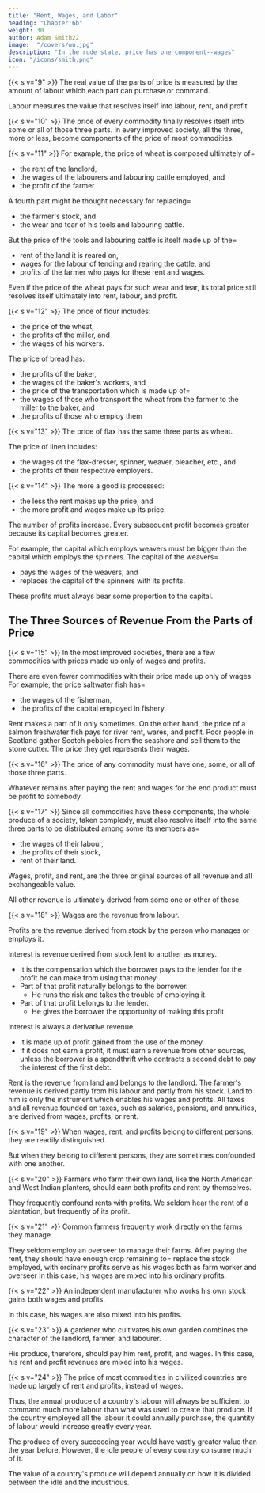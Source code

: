 ```yaml
---
title: "Rent, Wages, and Labor"
heading: "Chapter 6b"
weight: 30
author: Adam Smith22
image:  "/covers/wn.jpg"
description: "In the rude state, price has one component--wages"
icon: "/icons/smith.png"
---
```



{{< s v="9" >}} The real value of the parts of price is measured by the amount of labour which each part can purchase or command.

Labour measures the value that resolves itself into labour, rent, and profit.


{{< s v="10" >}} The price of every commodity finally resolves itself into some or all of those three parts. In every improved society, all the three, more or less, become components of the price of most commodities.

{{< s v="11" >}} For example, the price of wheat is composed ultimately of= 
- the rent of the landlord,
- the wages of the labourers and labouring cattle employed, and
- the profit of the farmer

A fourth part might be thought necessary for replacing= 
- the farmer's stock, and
- the wear and tear of his tools and labouring cattle.

But the price of the tools and labouring cattle is itself made up of the= 
- rent of the land it is reared on,
- wages for the labour of tending and rearing the cattle, and
- profits of the farmer who pays for these rent and wages.

Even if the price of the wheat pays for such wear and tear, its total price still resolves itself ultimately into rent, labour, and profit.


{{< s v="12" >}} The price of flour includes: 
- the price of the wheat,
- the profits of the miller, and
- the wages of his workers.

The price of bread has:
- the profits of the baker,
- the wages of the baker's workers, and
- the price of the transportation which is made up of= 
- the wages of those who transport the wheat from the farmer to the miller to the baker, and
- the profits of those who employ them

{{< s v="13" >}} The price of flax has the same three parts as wheat.

The price of linen includes: 
- the wages of the flax-dresser, spinner, weaver, bleacher, etc., and
- the profits of their respective employers.


{{< s v="14" >}} The more a good is processed: 
- the less the rent makes up the price, and
- the more profit and wages make up its price.

The number of profits increase.
Every subsequent profit becomes greater because its capital becomes greater.

For example, the capital which employs weavers must be bigger than the capital which employs the spinners.
The capital of the weavers= 
- pays the wages of the weavers, and
- replaces the capital of the spinners with its profits.

These profits must always bear some proportion to the capital.


## The Three Sources of Revenue From the Parts of Price

{{< s v="15" >}} In the most improved societies, there are a few commodities with prices made up only of wages and profits.

There are even fewer commodities with their price made up only of wages.
For example, the price saltwater fish has= 
- the wages of the fisherman,
- the profits of the capital employed in fishery.

Rent makes a part of it only sometimes.
On the other hand, the price of a salmon freshwater fish pays for river rent, wares, and profit.
Poor people in Scotland gather Scotch pebbles from the seashore and sell them to the stone cutter.
The price they get represents their wages.


{{< s v="16" >}} The price of any commodity must have one, some, or all of those three parts.

Whatever remains after paying the rent and wages for the end product must be profit to somebody.


{{< s v="17" >}} Since all commodities have these components, the whole produce of a society, taken complexly, must also resolve itself into the same three parts to be distributed among some its members as= 
- the wages of their labour,
- the profits of their stock,
- rent of their land.

Wages, profit, and rent, are the three original sources of all revenue and all exchangeable value.

All other revenue is ultimately derived from some one or other of these.


{{< s v="18" >}} Wages are the revenue from labour.

Profits are the revenue derived from stock by the person who manages or employs it.

Interest is revenue derived from stock lent to another as money. 
- It is the compensation which the borrower pays to the lender for the profit he can make from using that money.
- Part of that profit naturally belongs to the borrower.
  - He runs the risk and takes the trouble of employing it.
- Part of that profit belongs to the lender.
  - He gives the borrower the opportunity of making this profit.

Interest is always a derivative revenue.
- It is made up of profit gained from the use of the money.
- If it does not earn a profit, it must earn a revenue from other sources, unless the borrower is a spendthrift who contracts a second debt to pay the interest of the first debt.

Rent is the revenue from land and belongs to the landlord.
The farmer's revenue is derived partly from his labour and partly from his stock.
Land to him is only the instrument which enables his wages and profits.
All taxes and all revenue founded on taxes, such as salaries, pensions, and annuities, are derived from wages, profits, or rent.


{{< s v="19" >}} When wages, rent, and profits belong to different persons, they are readily distinguished.

But when they belong to different persons, they are sometimes confounded with one another.


{{< s v="20" >}} Farmers who farm their own land, like the North American and West Indian planters, should earn both profits and rent by themselves.

They frequently confound rents with profits.
We seldom hear the rent of a plantation, but frequently of its profit.


{{< s v="21" >}} Common farmers frequently work directly on the farms they manage.

They seldom employ an overseer to manage their farms.
After paying the rent, they should have enough crop remaining to= 
replace the stock employed, with ordinary profits
serve as his wages both as farm worker and overseer
In this case, his wages are mixed into his ordinary profits.


{{< s v="22" >}} An independent manufacturer who works his own stock gains both wages and profits.

In this case, his wages are also mixed into his profits.


{{< s v="23" >}} A gardener who cultivates his own garden combines the character of the landlord, farmer, and labourer.

His produce, therefore, should pay him rent, profit, and wages.
In this case, his rent and profit revenues are mixed into his wages.


{{< s v="24" >}} The price of most commodities in civilized countries are made up largely of rent and profits, instead of wages.

Thus, the annual produce of a country's labour will always be sufficient to command much more labour than what was used to create that produce.
If the country employed all the labour it could annually purchase, the quantity of labour would increase greatly every year.

The produce of every succeeding year would have vastly greater value than the year before.
However, the idle people of every country consume much of it.

The value of a country's produce will depend annually on how it is divided between the idle and the industrious.
